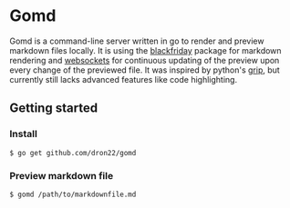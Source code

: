 
# Gomd

Gomd is a command-line server written in go to render and preview markdown files locally. It is using the [blackfriday](github.com/russross/blackfriday) package for markdown rendering and [websockets](https://github.com/gorilla/websocket) for continuous updating of the preview upon every change of the previewed file. It was inspired by python's [grip](https://github.com/joeyespo/grip), but currently still lacks advanced features like code highlighting.

## Getting started

### Install

    $ go get github.com/dron22/gomd

### Preview markdown file

    $ gomd /path/to/markdownfile.md

